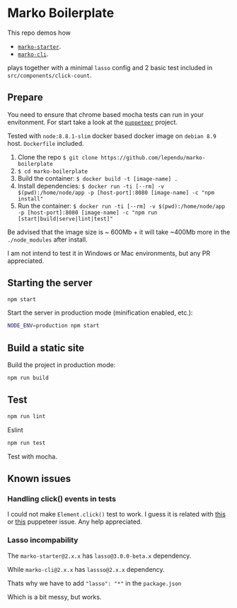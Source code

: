# Marko Boilerplate

This repo demos how
  - [`marko-starter`](https://github.com/marko-js/marko-starter).
  - [`marko-cli`](https://github.com/marko-js/marko-cli).

plays together with a minimal `lasso` config and 2 basic test included in `src/components/click-count`.

## Prepare
You need to ensure that chrome based mocha tests can run in your envitonment.
For start take a look at the [`puppeteer`](https://github.com/GoogleChrome/puppeteer) project.

Tested with `node:8.8.1-slim` docker based docker image on `debian 8.9` host. `Dockerfile` included.

1. Clone the repo `$ git clone https://github.com/lependu/marko-boilerplate`
2. `$ cd marko-boilerplate`
3. Build the container: `$ docker build -t [image-name] .`
4. Install dependencies:
`$ docker run -ti [--rm] -v $(pwd):/home/node/app -p [host-port]:8080 [image-name] -c "npm install"`
5. Run the container:
`$ docker run -ti [--rm] -v $(pwd):/home/node/app -p [host-port]:8080 [image-name] -c "npm run [start|build|serve|lint|test]"`

Be advised that the image size is ~ 600Mb + it will take ~400Mb more in the `./node_modules` after install.

I am not intend to test it in Windows or Mac environments, but any PR appreciated.


## Starting the server

```bash
npm start
```

Start the server in production mode (minification enabled, etc.):

```bash
NODE_ENV=production npm start
```

## Build a static site
Build the project in production mode:

```bash
npm run build
```

## Test
```bash
npm run lint
```
Eslint

```bash
npm run test
```
Test with mocha.

## Known issues

### Handling click() events in tests
I could not make `Element.click()` test to work. I guess it is related with
[this](https://github.com/GoogleChrome/puppeteer/pull/1125) or
[this](https://github.com/GoogleChrome/puppeteer/issues/1082)
puppeteer issue. Any help appreciated.

### Lasso incompability
The `marko-starter@2.x.x` has `lasso@3.0.0-beta.x` dependency.

While `marko-cli@2.x.x` has `lassso@2.x.x` dependency.

Thats why we have to add `"lasso": "*"` in the `package.json`

Which is a bit messy, but works.
